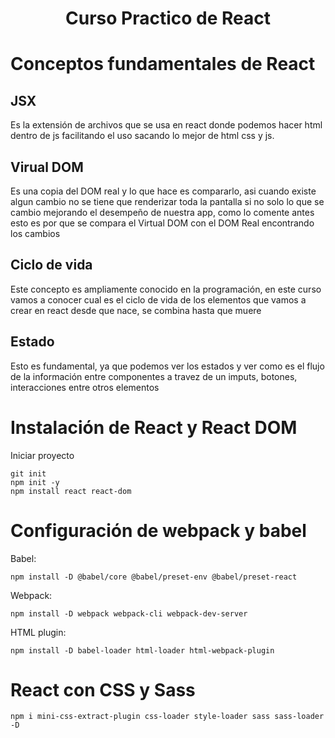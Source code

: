<div align="center">
  <h1>Curso Practico de React</h1>
</div>

# Conceptos fundamentales de React
## JSX
Es la extensión de archivos que se usa en react donde podemos hacer html dentro de js facilitando el uso sacando lo mejor de html css y js.

## Virual DOM
Es una copia del DOM real y lo que hace es compararlo, asi cuando existe algun cambio no se tiene que renderizar toda la pantalla si no solo lo que se cambio mejorando el desempeño de nuestra app, como lo comente antes esto es por que se compara el Virtual DOM con el DOM Real encontrando los cambios

## Ciclo de vida
Este concepto es ampliamente conocido en la programación, en este curso vamos a conocer cual es el ciclo de vida de los elementos que vamos a crear en react desde que nace, se combina hasta que muere

## Estado
Esto es fundamental, ya que podemos ver los estados y ver como es el flujo de la información entre componentes a travez de un imputs, botones, interacciones entre otros elementos

# Instalación de React y React DOM
Iniciar proyecto
```
git init
npm init -y
npm install react react-dom
```
# Configuración de webpack y babel
Babel:
```
npm install -D @babel/core @babel/preset-env @babel/preset-react 
```
Webpack:
```
npm install -D webpack webpack-cli webpack-dev-server 
```
HTML plugin:
```
npm install -D babel-loader html-loader html-webpack-plugin
```
# React con CSS y Sass

```
npm i mini-css-extract-plugin css-loader style-loader sass sass-loader -D
```